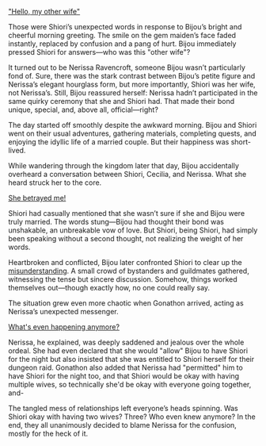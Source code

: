 <!-- title: Soap Opera -->

["Hello, my other wife"](https://www.youtube.com/live/BnpLALzUzD4?feature=shared\&t=237)

Those were Shiori’s unexpected words in response to Bijou’s bright and cheerful morning greeting. The smile on the gem maiden’s face faded instantly, replaced by confusion and a pang of hurt. Bijou immediately pressed Shiori for answers—who was this "other wife"?

It turned out to be Nerissa Ravencroft, someone Bijou wasn’t particularly fond of. Sure, there was the stark contrast between Bijou’s petite figure and Nerissa’s elegant hourglass form, but more importantly, Shiori was her wife, not Nerissa’s. Still, Bijou reassured herself: Nerissa hadn’t participated in the same quirky ceremony that she and Shiori had. That made their bond unique, special, and, above all, official—right?

The day started off smoothly despite the awkward morning. Bijou and Shiori went on their usual adventures, gathering materials, completing quests, and enjoying the idyllic life of a married couple. But their happiness was short-lived.

While wandering through the kingdom later that day, Bijou accidentally overheard a conversation between Shiori, Cecilia, and Nerissa. What she heard struck her to the core.

[She betrayed me!](#embed:https://www.youtube.com/live/Tl7rUzJyc_0?t=5811)

Shiori had casually mentioned that she wasn’t sure if she and Bijou were truly married. The words stung—Bijou had thought their bond was unshakable, an unbreakable vow of love. But Shiori, being Shiori, had simply been speaking without a second thought, not realizing the weight of her words.

Heartbroken and conflicted, Bijou later confronted Shiori to clear up the [misunderstanding](https://www.youtube.com/live/Tl7rUzJyc_0?feature=shared\&t=6015). A small crowd of bystanders and guildmates gathered, witnessing the tense but sincere discussion. Somehow, things worked themselves out—though exactly how, no one could really say.

The situation grew even more chaotic when Gonathon arrived, acting as Nerissa’s unexpected messenger.

[What's even happening anymore?](#embed:https://www.youtube.com/live/Tl7rUzJyc_0?t=6281)

Nerissa, he explained, was deeply saddened and jealous over the whole ordeal. She had even declared that she would "allow" Bijou to have Shiori for the night but also insisted that she was entitled to Shiori herself for their dungeon raid. Gonathon also added that Nerissa had "permitted" him to have Shiori for the night too, and that Shiori would be okay with having multiple wives, so technically she'd be okay with everyone going together, and-

The tangled mess of relationships left everyone’s heads spinning. Was Shiori okay with having two wives? Three? Who even knew anymore? In the end, they all unanimously decided to blame Nerissa for the confusion, mostly for the heck of it.
